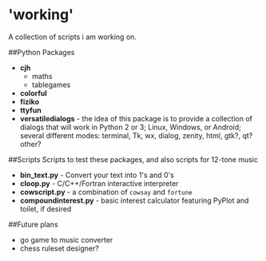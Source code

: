 # 'working'
A collection of scripts i am working on.

##Python Packages
- **cjh**
    - maths
    - tablegames
- **colorful**
- **fiziko**
- **ttyfun**
- **versatiledialogs** - the idea of this package is to provide a collection of
  dialogs that will work in Python 2 or 3; Linux, Windows, or Android; several
  different modes: terminal, Tk, wx, dialog, zenity, html, gtk?, qt? other?

##Scripts
Scripts to test these packages, and also scripts for 12-tone music
- **bin_text.py**  - Convert your text into 1's and 0's
- **cloop.py**     - C/C++/Fortran interactive interpreter
- **cowscript.py** - a combination of `cowsay` and `fortune`
- **compoundinterest.py** - basic interest calculator featuring PyPlot and
                            toilet, if desired

##Future plans
- go game to music converter
- chess ruleset designer?
